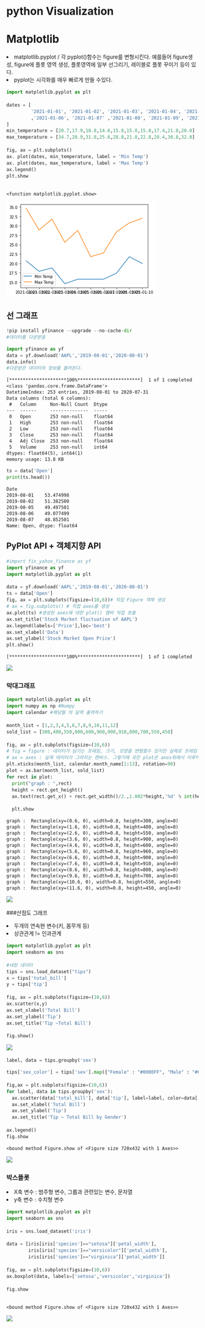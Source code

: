 # python Visualization

# Matplotlib
<li>matplotlib.pyplot / 각 pyplot()함수는 figure를 변형시킨다. 예를들어 figure생성, figure에 플롯 영역 생성, 플롯영역에 일부 선그리기, 레이블로 플롯 꾸미기 등이 있다.</li>
<li>pyplot는 시각화를 매우 빠르게 만들 수있다.</li>


```python
import matplotlib.pyplot as plt

dates = [
         '2021-01-01', '2021-01-02', '2021-01-03', '2021-01-04', '2021-01-05'
         ,'2021-01-06', '2021-01-07' ,'2021-01-08', '2021-01-09', '2021-01-10'
]
min_temperature = [20.7,17.9,18.8,14.6,15.8,15.8,15.8,17.4,21.8,20.0]
max_temperature = [34.7,28.9,31.8,25.6,28.8,21.8,22.8,28.4,30.8,32.0]

fig, ax = plt.subplots()
ax. plot(dates, min_temperature, label = 'Min Temp')
ax. plot(dates, max_temperature, label = 'Max Temp')
ax.legend()
plt.show



```




    <function matplotlib.pyplot.show>

![](../img/python_visualization/output_2_1.png) 


## 선 그래프


```python
!pip install yfinance --upgrade --no-cache-dir
#데이터를 다운받음
```


```python
import yfinance as yf
data = yf.download('AAPL','2019-08-01','2020-08-01')
data.info()
#다운받은 데이터의 정보를 볼러온다. 
```

    [*********************100%***********************]  1 of 1 completed
    <class 'pandas.core.frame.DataFrame'>
    DatetimeIndex: 253 entries, 2019-08-01 to 2020-07-31
    Data columns (total 6 columns):
     #   Column     Non-Null Count  Dtype  
    ---  ------     --------------  -----  
     0   Open       253 non-null    float64
     1   High       253 non-null    float64
     2   Low        253 non-null    float64
     3   Close      253 non-null    float64
     4   Adj Close  253 non-null    float64
     5   Volume     253 non-null    int64  
    dtypes: float64(5), int64(1)
    memory usage: 13.8 KB
    


```python
ts = data['Open']
print(ts.head())
```

    Date
    2019-08-01    53.474998
    2019-08-02    51.382500
    2019-08-05    49.497501
    2019-08-06    49.077499
    2019-08-07    48.852501
    Name: Open, dtype: float64
    

##  PyPlot API + 객체지향 API


```python
#import fix_yahoo_finance as yf
import yfinance as yf
import matplotlib.pyplot as plt

data = yf.download('AAPL','2019-08-01','2020-08-01')
ts = data['Open']
fig, ax = plt.subplots(figsize=(10,6))# 직접 Figure 객체 생성
# ax = fig.subplots() # 직접 axes를 생성
ax.plot(ts) #생성된 axes에 대한 plot() 멤버 직접 호출
ax.set_title('Stock Market fluctuation of AAPL')
ax.legend(labels=['Price'],loc='best')
ax.set_xlabel('Data')
ax.set_ylabel('Stock Market Open Price')
plt.show()
```

    [*********************100%***********************]  1 of 1 completed
    


![](../../public/img/python_visualization/output_8_1.png)

### 막대그래프


```python
import matplotlib.pyplot as plt 
import numpy as np #Numpy
import calendar #해당월 의 달력 출력하기

month_list = [1,2,3,4,5,6,7,8,9,10,11,12]
sold_list = [300,400,550,900,600,960,900,910,800,700,550,450]

fig, ax = plt.subplots(figsize=(10,6))
# fig = figure : 데이터가 담기는 프레임, 크기, 모양을 변형할수 있지만 실제로 프레임 위에 글씨를 쓸수 없다. 즉 여러 그래프가 담길 수 있는 액자 같은 역활을 한다.
# ax = axes : 실제 데이터가 그려지는 캔버스. 그렇기에 모든 plot은 axes위에서 이루어져야 하는 것이다.
plt.xticks(month_list, calendar.month_name[1:13], rotation=90)
plot = ax.bar(month_list, sold_list)
for rect in plot:
  print("graph : ",rect)
  height = rect.get_height()
  ax.text(rect.get_x() + rect.get_width()/2.,1.002*height,'%d' % int(height), ha='center', va='bottom')
  
  plt.show


```

    graph :  Rectangle(xy=(0.6, 0), width=0.8, height=300, angle=0)
    graph :  Rectangle(xy=(1.6, 0), width=0.8, height=400, angle=0)
    graph :  Rectangle(xy=(2.6, 0), width=0.8, height=550, angle=0)
    graph :  Rectangle(xy=(3.6, 0), width=0.8, height=900, angle=0)
    graph :  Rectangle(xy=(4.6, 0), width=0.8, height=600, angle=0)
    graph :  Rectangle(xy=(5.6, 0), width=0.8, height=960, angle=0)
    graph :  Rectangle(xy=(6.6, 0), width=0.8, height=900, angle=0)
    graph :  Rectangle(xy=(7.6, 0), width=0.8, height=910, angle=0)
    graph :  Rectangle(xy=(8.6, 0), width=0.8, height=800, angle=0)
    graph :  Rectangle(xy=(9.6, 0), width=0.8, height=700, angle=0)
    graph :  Rectangle(xy=(10.6, 0), width=0.8, height=550, angle=0)
    graph :  Rectangle(xy=(11.6, 0), width=0.8, height=450, angle=0)
    


 
![](../../public/img/python_visualization/output_10_1.png)

###산점도 그래프
<li> 두개의 연속현 변수(키, 몸무게 등)</li>
<li> 상관관계 != 인과관계


```python
import matplotlib.pyplot as plt
import seaborn as sns

#내장 데이터
tips = sns.load_dataset("tips")
x = tips['total_bill']
y = tips['tip']

fig, ax = plt.subplots(figsize=(10,6))
ax.scatter(x,y)
ax.set_xlabel('Total Bill')
ax.set_ylabel('Tip')
ax.set_title('Tip ~Total Bill')

fig.show()
```



![](../../public/img/python_visualization/output_12_0.png)


```python
label, data = tips.groupby('sex')
```


```python
tips['sex_color'] = tips['sex'].map({"Female" : "#0000FF", "Male" : "#00FF00" })

fig,ax = plt.subplots(figsize=(10,6))
for label, data in tips.groupby('sex'):
  ax.scatter(data['total_bill'], data['tip'], label=label, color=data['sex_color'], alpha=0.5)
  ax.set_xlabel('Total Bill')
  ax.set_ylabel('Tip')
  ax.set_title('Tip ~ Total Bill by Gender')

ax.legend()
fig.show
```




    <bound method Figure.show of <Figure size 720x432 with 1 Axes>>




![](../../public/img/python_visualization/output_14_1.png)


### 박스플롯
<li> X축 변수 : 범주형 변수, 그룹과 관련있는 변수, 문자열</li>
<li> y축 변수 : 수치형 변수


```python
import matplotlib.pyplot as plt
import seaborn as sns

iris = sns.load_dataset('iris')

data = [iris[iris['species']=="setosa"]['petal_width'],
        iris[iris['species']=="versicolor"]['petal_width'],
        iris[iris['species']=="virginica"]['petal_width']]

fig, ax = plt.subplots(figsize=(10,6))
ax.boxplot(data, labels=['setosa','versicolor','virginica'])

fig.show



```




    <bound method Figure.show of <Figure size 720x432 with 1 Axes>>
![](../../public/img/python_visualization/output_16_1.png)
